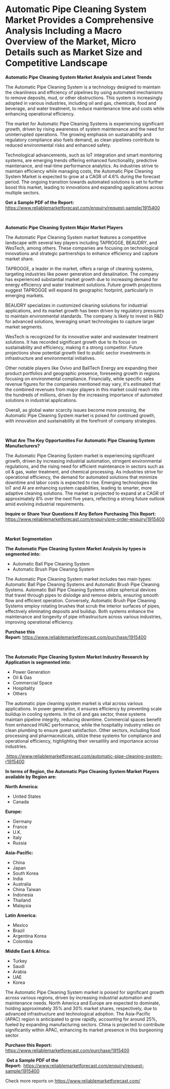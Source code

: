 <p><h1>Automatic Pipe Cleaning System Market Provides a Comprehensive Analysis Including a Macro Overview of the Market, Micro Details such as Market Size and Competitive Landscape</h1></p><p><strong>Automatic Pipe Cleaning System Market Analysis and Latest Trends</strong></p>
<p><p>The Automatic Pipe Cleaning System is a technology designed to maintain the cleanliness and efficiency of pipelines by using automated mechanisms to remove deposits, mud, or other obstructions. This system is increasingly adopted in various industries, including oil and gas, chemicals, food and beverage, and water treatment, to reduce maintenance time and costs while enhancing operational efficiency.</p><p>The market for Automatic Pipe Cleaning Systems is experiencing significant growth, driven by rising awareness of system maintenance and the need for uninterrupted operations. The growing emphasis on sustainability and regulatory compliance also fuels demand, as clean pipelines contribute to reduced environmental risks and enhanced safety. </p><p>Technological advancements, such as IoT integration and smart monitoring systems, are emerging trends offering enhanced functionality, predictive maintenance, and real-time performance analytics. As industries strive to maintain efficiency while managing costs, the Automatic Pipe Cleaning System Market is expected to grow at a CAGR of 4.6% during the forecast period. The ongoing transition towards automated solutions is set to further boost this market, leading to innovations and expanding applications across multiple sectors.</p></p>
<p><strong>Get a Sample PDF of the Report:&nbsp;</strong> <a href="https://www.reliablemarketforecast.com/enquiry/request-sample/1915400?utm_campaign=2440&utm_medium=2&utm_source=Github&utm_content=ia&utm_term=01032025&utm_id=automatic-pipe-cleaning-system">https://www.reliablemarketforecast.com/enquiry/request-sample/1915400</a></p>
<p>&nbsp;</p>
<p><strong>Automatic Pipe Cleaning System Major Market Players</strong></p>
<p><p>The Automatic Pipe Cleaning System market features a competitive landscape with several key players including TAPROGGE, BEAUDRY, and WesTech, among others. These companies are focusing on technological innovations and strategic partnerships to enhance efficiency and capture market share.</p><p>TAPROGGE, a leader in the market, offers a range of cleaning systems, targeting industries like power generation and desalination. The company has experienced substantial market growth due to increasing demand for energy efficiency and water treatment solutions. Future growth projections suggest TAPROGGE will expand its geographic footprint, particularly in emerging markets.</p><p>BEAUDRY specializes in customized cleaning solutions for industrial applications, and its market growth has been driven by regulatory pressures to maintain environmental standards. The company is likely to invest in R&D for advanced solutions, leveraging smart technologies to capture larger market segments.</p><p>WesTech is recognized for its innovative water and wastewater treatment solutions. It has recorded significant growth due to its focus on sustainability and efficiency, making it a strong competitor. Future projections show potential growth tied to public sector investments in infrastructure and environmental initiatives.</p><p>Other notable players like Ovivo and BallTech Energy are expanding their product portfolios and geographic presence, foreseeing growth in regions focusing on environmental compliance. Financially, while specific sales revenue figures for the companies mentioned may vary, it's estimated that the combined revenues from major players in this market could reach into the hundreds of millions, driven by the increasing importance of automated solutions in industrial applications.</p><p>Overall, as global water scarcity issues become more pressing, the Automatic Pipe Cleaning System market is poised for continued growth, with innovation and sustainability at the forefront of company strategies.</p></p>
<p>&nbsp;</p>
<p><strong>What Are The Key Opportunities For Automatic Pipe Cleaning System Manufacturers?</strong></p>
<p><p>The Automatic Pipe Cleaning System market is experiencing significant growth, driven by increasing industrial automation, stringent environmental regulations, and the rising need for efficient maintenance in sectors such as oil & gas, water treatment, and chemical processing. As industries strive for operational efficiency, the demand for automated solutions that minimize downtime and labor costs is expected to rise. Emerging technologies like IoT and AI are enhancing system capabilities, leading to smarter, more adaptive cleaning solutions. The market is projected to expand at a CAGR of approximately 8% over the next five years, reflecting a strong future outlook amid evolving industrial requirements.</p></p>
<p><strong>Inquire or Share Your Questions If Any Before Purchasing This Report:</strong> <a href="https://www.reliablemarketforecast.com/enquiry/pre-order-enquiry/1915400?utm_campaign=2440&utm_medium=2&utm_source=Github&utm_content=ia&utm_term=01032025&utm_id=automatic-pipe-cleaning-system">https://www.reliablemarketforecast.com/enquiry/pre-order-enquiry/1915400</a></p>
<p>&nbsp;</p>
<p><strong>Market Segmentation</strong></p>
<p><strong>The Automatic Pipe Cleaning System Market Analysis by types is segmented into:</strong></p>
<p><ul><li>Automatic Ball Pipe Cleaning System</li><li>Automatic Brush Pipe Cleaning System</li></ul></p>
<p><p>The Automatic Pipe Cleaning System market includes two main types: Automatic Ball Pipe Cleaning Systems and Automatic Brush Pipe Cleaning Systems. Automatic Ball Pipe Cleaning Systems utilize spherical devices that travel through pipes to dislodge and remove debris, ensuring smooth flow and efficient operation. Conversely, Automatic Brush Pipe Cleaning Systems employ rotating brushes that scrub the interior surfaces of pipes, effectively eliminating deposits and buildup. Both systems enhance the maintenance and longevity of pipe infrastructure across various industries, improving operational efficiency.</p></p>
<p><strong>Purchase this Report:&nbsp;</strong><a href="https://www.reliablemarketforecast.com/purchase/1915400?utm_campaign=2440&utm_medium=2&utm_source=Github&utm_content=ia&utm_term=01032025&utm_id=automatic-pipe-cleaning-system">https://www.reliablemarketforecast.com/purchase/1915400</a></p>
<p>&nbsp;</p>
<p><strong>The Automatic Pipe Cleaning System Market Industry Research by Application is segmented into:</strong></p>
<p><ul><li>Power Generation</li><li>Oil & Gas</li><li>Commercial Space</li><li>Hospitality</li><li>Others</li></ul></p>
<p><p>The automatic pipe cleaning system market is vital across various applications. In power generation, it ensures efficiency by preventing scale buildup in cooling systems. In the oil and gas sector, these systems maintain pipeline integrity, reducing downtime. Commercial spaces benefit from enhanced HVAC performance, while the hospitality industry relies on clean plumbing to ensure guest satisfaction. Other sectors, including food processing and pharmaceuticals, utilize these systems for compliance and operational efficiency, highlighting their versatility and importance across industries.</p></p>
<p><a href="https://www.reliablemarketforecast.com/automatic-pipe-cleaning-system-r1915400?utm_campaign=2440&utm_medium=2&utm_source=Github&utm_content=ia&utm_term=01032025&utm_id=automatic-pipe-cleaning-system">&nbsp;https://www.reliablemarketforecast.com/automatic-pipe-cleaning-system-r1915400</a></p>
<p><strong>In terms of Region, the Automatic Pipe Cleaning System Market Players available by Region are:</strong></p>
<p>
    <p> <strong> North America: </strong>
        <ul>
            <li>United States</li>
            <li>Canada</li>
        </ul>
        </p> 
    <p> <strong> Europe: </strong>
        <ul>
            <li>Germany</li>
            <li>France</li>
            <li>U.K.</li>
            <li>Italy</li>
            <li>Russia</li>
        </ul>
        </p> 
    <p> <strong> Asia-Pacific: </strong>
        <ul>
            <li>China</li>
            <li>Japan</li>
            <li>South Korea</li>
            <li>India</li>
            <li>Australia</li>
            <li>China Taiwan</li>
            <li>Indonesia</li>
            <li>Thailand</li>
            <li>Malaysia</li>
        </ul>
        </p> 
    <p> <strong> Latin America: </strong>
        <ul>
            <li>Mexico</li>
            <li>Brazil</li>
            <li>Argentina Korea</li>
            <li>Colombia</li>
        </ul>
        </p> 
    <p> <strong> Middle East & Africa: </strong>
        <ul>
            <li>Turkey</li>
            <li>Saudi</li>
            <li>Arabia</li>
            <li>UAE</li>
            <li>Korea</li>
        </ul>
    </p>
    </p>
<p><p>The Automatic Pipe Cleaning System market is poised for significant growth across various regions, driven by increasing industrial automation and maintenance needs. North America and Europe are expected to dominate, holding approximately 35% and 30% market shares, respectively, due to advanced infrastructure and technological adoption. The Asia-Pacific (APAC) region is anticipated to grow rapidly, accounting for around 25%, fueled by expanding manufacturing sectors. China is projected to contribute significantly within APAC, enhancing its market presence in this burgeoning sector.</p></p>
<p><strong>Purchase this Report: </strong><a href="https://www.reliablemarketforecast.com/purchase/1915400?utm_campaign=2440&utm_medium=2&utm_source=Github&utm_content=ia&utm_term=01032025&utm_id=automatic-pipe-cleaning-system">https://www.reliablemarketforecast.com/purchase/1915400</a></p>
<p>&nbsp;<strong>Get a Sample PDF of the Report:&nbsp;&nbsp;</strong><a href="https://www.reliablemarketforecast.com/enquiry/request-sample/1915400?utm_campaign=2440&utm_medium=2&utm_source=Github&utm_content=ia&utm_term=01032025&utm_id=automatic-pipe-cleaning-system">https://www.reliablemarketforecast.com/enquiry/request-sample/1915400</a></p>
<p><strong></strong></p>
<p>Check more reports on <a href="https://www.reliablemarketforecast.com/?utm_campaign=2440&utm_medium=2&utm_source=Github&utm_content=ia&utm_term=01032025&utm_id=automatic-pipe-cleaning-system">https://www.reliablemarketforecast.com/</a></p>